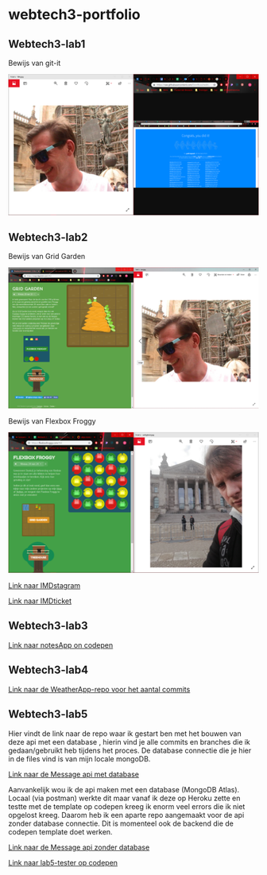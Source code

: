 # webtech3-portfolio


## Webtech3-lab1

Bewijs van git-it

![Bewijs van git-it](/webtech3-lab1/proveGitIt.png)


## Webtech3-lab2

Bewijs van Grid Garden

![Bewijs van git-it](/webtech3-lab2/gridProve.png)

Bewijs van Flexbox Froggy

![Bewijs van git-it](/webtech3-lab2/proveFroggy.png)

[Link naar IMDstagram](https://codepen.io/Mahigan/pen/bZgwPX)

[Link naar IMDticket](https://codepen.io/Mahigan/pen/drNpgJ)


## Webtech3-lab3


[Link naar notesApp on codepen](https://codepen.io/Mahigan/pen/momBqG)

## Webtech3-lab4

[Link naar de WeatherApp-repo voor het aantal commits](https://github.com/DemRossi/WT_04_weatherApp)

## Webtech3-lab5

Hier vindt de link naar de repo waar ik gestart ben met het bouwen van deze api met een database , hierin vind je alle commits en branches die ik gedaan/gebruikt heb tijdens het proces. De database connectie die je hier in de files vind is van mijn locale mongoDB.

[Link naar de Message api met database](https://github.com/DemRossi/webtech3-portfolio/tree/master/webtech3-lab5)

Aanvankelijk wou ik de api maken met een database (MongoDB Atlas). Locaal (via postman) werkte dit maar vanaf ik deze op Heroku zette en testte met de template op codepen kreeg ik enorm veel errors die ik niet opgelost kreeg. Daarom heb ik een aparte repo aangemaakt voor de api zonder database connectie. Dit is momenteel ook de backend die de codepen template doet werken.

[Link naar de Message api zonder database](https://github.com/DemRossi/heroku_lab5)

[Link naar lab5-tester op codepen](https://codepen.io/wesleywijsen/pen/wZBmxY)

